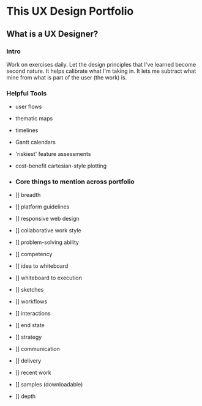 # This UX Design Portfolio
## What is a UX Designer?

### Intro

Work on exercises daily. Let the design principles that I've learned become second nature.  It helps calibrate what I'm taking in.  It lets me subtract what mine from what is part of the user (the work) is.

### Helpful Tools
- user flows
- thematic maps
- timelines
- Gantt calendars
- 'riskiest' feature assessments
- cost-benefit cartesian-style plotting

- ### Core things to mention across portfolio

- [] breadth
- [] platform guidelines
- [] responsive web design
- [] collaborative work style
- [] problem-solving ability
- [] competency
- [] idea to whiteboard
- [] whiteboard to execution
- [] sketches
- [] workflows
- [] interactions
- [] end state
- [] strategy
- [] communication
- [] delivery
- [] recent work
- [] samples (downloadable)
- [] depth
